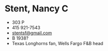 # Stent, Nancy C

* 303 P
* 415 921-7543
* stentsf@gmail.com
* B 1938?
* Texas Longhorns fan, Wells Fargo F&B head
